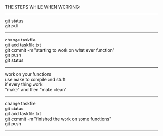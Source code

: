THE STEPS WHILE WHEN WORKING:
************************************************************************
git status  
git pull  
************************************************************************
change taskfile  
git add taskfile.txt  
git commit -m "starting to work on what ever function"  
git push  
git status  
************************************************************************
work on your functions  
use make to compile and stuff  
if every thing work  
"make" and then "make clean"  
************************************************************************
change taskfile  
git status  
git add taskfile.txt  
git commit -m "finished the work on some functions"  
git push  
************************************************************************